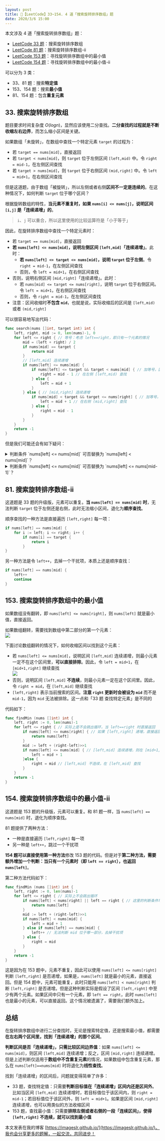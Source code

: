 ```yaml
---
layout: post
title: 📝【LeetCode】33~154. 4 道「搜索旋转排序数组」题
date: 2020/3/6 15:00
---
```


本文涉及 4 道「搜索旋转排序数组」题：
* [LeetCode 33 题](https://leetcode-cn.com/problems/search-in-rotated-sorted-array/)：搜索旋转排序数组
* [LeetCode 81 题](https://leetcode-cn.com/problems/search-in-rotated-sorted-array-ii/)：搜索旋转排序数组-ii
* [LeetCode 153 题](https://leetcode-cn.com/problems/find-minimum-in-rotated-sorted-array/)：寻找旋转排序数组中的最小值
* [LeetCode 154 题](https://leetcode-cn.com/problems/find-minimum-in-rotated-sorted-array-ii/)：寻找旋转排序数组中的最小值-ii

可以分为 3 类：
* 33、81 题：搜索**特定值**
* 153、154 题：搜索**最小值**
* 81、154 题：包含**重复元素**

## 33. 搜索旋转排序数组
题目要求时间复杂度 $O(logn)$，显然应该使用二分查找。**二分查找的过程就是不断收缩左右边界**，而怎么缩小区间是关键。

如果数组「未旋转」，在数组中查找一个特定元素 `target` 的过程为：
* 若 `target == nums[mid]`，直接返回
* 若 `target < nums[mid]`，则 `target` 位于左侧区间 `[left,mid)` 中。令 `right = mid-1`，在左侧区间查找
* 若 `target > nums[mid]`，则 `target` 位于右侧区间 `(mid,right]` 中。令 `left = mid+1`，在右侧区间查找

但是这道题，由于数组「被旋转」，所以左侧或者右侧**区间不一定是连续的**。在这种情况下，如何判断 `target` 位于哪个区间？

根据旋转数组的特性，**当元素不重复时，如果 `nums[i] <= nums[j]`，说明区间 `[i,j]` 是「连续递增」的**。
> `i`、`j` 可以重合，所以这里使用的比较运算符是「小于等于」

因此，在旋转排序数组中查找一个特定元素时：
* 若 `target == nums[mid]`，直接返回
* **若 `nums[left] <= nums[mid]`，说明左侧区间 `[left,mid]`「连续递增」**。此时：
    * **若 `nums[left] <= target <= nums[mid]`，说明 `target` 位于左侧**。令 `right = mid-1`，在左侧区间查找
    * 否则，令 `left = mid+1`，在右侧区间查找
* 否则，说明右侧区间 `[mid,right]`「连续递增」。此时：
    * 若 `nums[mid] <= target <= nums[right]`，说明 `target` 位于右侧区间。令 `left = mid+1`，在右侧区间查找
    * 否则，令 `right = mid-1`，在左侧区间查找
* 注意：区间收缩时**不包含 `mid`**，也就是说，实际收缩后的区间是 `[left,mid)` 或者 `(mid,right]`

可以很容易地写出代码：
```go
func search(nums []int, target int) int {
	left, right, mid := 0, len(nums)-1, 0
	for left <= right { // 等号：考虑 left==right，即只有一个元素的情况
		mid = (left + right) / 2
		if nums[mid] == target {
			return mid
		}
		// [left,mid] 连续递增
		if nums[left] <= nums[mid] {
			if nums[left] <= target && target < nums[mid] { // 加等号，因为 left 可能是 target
				right = mid - 1 // 在左侧 [left,mid) 查找
			} else {
				left = mid + 1
			}
		} else { // [mid,right] 连续递增
			if nums[mid] < target && target <= nums[right] { // 加等号，因为 right 可能是 target
				left = mid + 1 // 在右侧 (mid,right] 查找
			} else {
				right = mid - 1
			}
		}
	}
	return -1
}
```

但是我们可能还会有如下疑问：

<details markdown="1">
<summary markdown="span">判断条件 `nums[left] <= nums[mid]` 可否替换为 `nums[left] < nums[mid]`？</summary>
疑问：值不是不重复吗？用 `nums[left] < nums[mid]` 可否判断 `[left,mid]` 连续递增？

答案：不可以。需要考虑 `left` 和 `mid` 相等的情况，此时 `[left,mid]` 只有一个元素。
</details>


<details markdown="1">
<summary markdown="span">判断条件 `nums[left] <= nums[mid]` 可否替换为 `nums[left] <= nums[mid-1]`？</summary>

疑问：既然第一步已经排除了 `mid`，那么二、三步只需要判断 `[left,mid-1]` 和 `[mid+1,right]` 是否连续递增就可以了。于是写下了这样的代码：
```go
// ...
        // mid > 0 防止越界
        if mid > 0 && nums[left] <= nums[mid-1] { // [left,mid-1] 递增
            if nums[left] <= target && target <= nums[mid-1] {
                right = mid - 1
            } else {
                left = mid + 1
            }
        } else { // [mid+1,right] 递增
            // mid < n-1 防止越界
            if mid < n-1 && nums[mid+1] <= target && target <= nums[right] {
                left = mid + 1
            } else {
                right = mid - 1
            }
        }
// ...
```
但是这样写却是错的！错在哪里呢？

错在两个越界判断上。上面代码中的越界判断，仅仅是为了让 `mid-1`、`mid+1` 不超过数组左右边界。但实际上，我们要判断的是 `[left,mid-1]` 和 `[mid+1,right]` 不为空。因此越界判断应该更改为：
```go
        if mid > left && nums[left] <= nums[mid-1] { // [left,mid-1] 递增
            // ...
        } else {
            if mid < right && nums[mid+1] <= target && target <= nums[right] {
                // ...
            }
        }
```

显然，这种方法需要引入额外的**越界判断**，且容易出错。并没有一开始**包括 `mid`** 的写法简便。
</details>

## 81. 搜索旋转排序数组-ii
这道题是 33 题的升级版，元素可以重复。**当 `nums[left] == nums[mid]` 时**，无法判断 `target` 位于左侧还是右侧，此时无法缩小区间，退化为**顺序查找**。

顺序查找的一种方法是直接遍历 `[left,right]` 每一项：
```go
if nums[left] == nums[mid] {
    for i := left; i <= right; i++ { 
        if nums[i] == target {
            return i
        }
}
```

另一种方法是令 `left++`，去掉一个干扰项，本质上还是顺序查找：
```go
if nums[left] == nums[mid] {
    left++
    continue
}
```

## 153. 搜索旋转排序数组中的最小值
如果数组没有翻转，即 `nums[left] <= nums[right]`，则 `nums[left]` 就是最小值，直接返回。

如果数组翻转，需要找到数组中第二部分的第一个元素：  
![](/media/15834811968997.jpg)

下面讨论数组翻转的情况下，如何收缩区间以找到这个元素：
* 若 `nums[left] <= nums[mid]`，说明区间 `[left,mid]` 连续递增，则最小元素一定不在这个区间里，**可以直接排除**。因此，令 `left = mid+1`，在 `[mid+1,right]` 继续查找  
![](/media/15834812094039.jpg)
* 否则，说明区间 `[left,mid]` **不连续**，则最小元素一定在这个区间里。因此，令 `right = mid`，在 `[left,mid]` 继续查找
* `[left,right]` 表示当前搜索的区间。**注意 `right` 更新时会被设为 `mid`** 而不是 `mid-1`，因为 `mid` 无法被排除。这一点和「33 题 查找特定元素」是不同的

代码如下：
```go
func findMin (nums []int) int {
    left, right := 0, len(nums)-1
    for left <= right { // 实际上是不会跳出循环，当 left==right 时直接返回
        if nums[left] <= nums[right] { // 如果 [left,right] 递增，直接返回
            return nums[left]
        }
        mid := left + (right-left)>>1
        if nums[left] <= nums[mid] { // [left,mid] 连续递增，则在 [mid+1,right] 查找
            left = mid + 1
        }else {
            right = mid // [left,mid] 不连续，在 [left,mid] 查找
        }
    }
    return -1
}
```

## 154. 搜索旋转排序数组中的最小值-ii
这道题是 153 题的升级版，元素可以重复。和 81 题一样，当 `nums[left] == nums[mid]` 时，退化为顺序查找。

81 题提供了两种方法：
* 一种是直接遍历 `[left,right]` 每一项
* 另一种是 `left++`，跳过一个干扰项


**154 题可以直接使用第一种方法**修改 153 题的代码。但是对于**第二种方法，需要额外增加一个判断：当只有一个元素时（即 `left == right`），也返回 `nums[left]`**。

第二种方法代码如下：
```go
func findMin (nums []int) int {
    left, right := 0, len(nums)-1
    for left <= right { // 实际上不会跳出循环
        if nums[left] < nums[right] || left == right { // 这里的判断条件增加一个判断条件
            return nums[left]
        }
        mid := left + (right-left)>>1
        if nums[left] < nums[mid] {
            left = mid + 1
        } else if nums[left] == nums[mid] {
            left++ // 无法判断 mid 位于哪一部分，去掉干扰项
        } else {
            right = mid
        }
    }
    return -1
}
```

这是因为在 153 题中，元素不重复，因此可以使用 `nums[left] <= nums[right]` 判断 `[left,right]` 是否递增，如果是，`nums[left]` 就是最小的元素，直接返回。但是 154 题中，元素可能重复，此时只能用 `nums[left] < nums[right]` 判断 `[left,right]` 是否递增。但是这种判断实际是假设了区间 `[left,right]` 中至少有两个元素。如果区间中只有一个元素，即 `left == right`，此时 `nums[left]` 也是最小的元素，可以直接返回。这个情况被遗漏了，需要我们额外加上。

## 总结
在旋转排序数组中进行二分查找时，无论是搜索特定值，还是搜索最小值，都需要**在左右两个区间里，找到「连续递增」的那个区间**。

**判断区间是否「连续递增」，只需比较区间边界值**：如果 `nums[left] <= nums[mid]`，则区间 `[left,mid]` 连续递增；反之，区间 `[mid,right]` 连续递增。但是上述判断仅适用于**数组中不含重复元素**的情况，如果数组中包含重复元素，那么在 `nums[left]==nums[mid]` 时将退化为**线性查找**。

找到「连续递增」的区间后，问题就变得简单了许多：
* 33 题，查找特定值：只需要**判断目标值在「连续递增」区间内还是区间外**。比如当区间 `[left,mid]` 连续递增时，若目标值位于该区间内，则 `right = mid-1`；若目标值位于该区间外，则 `left = mid+1`。如果是区间 `[mid,right]` 连续递增，也可以用类似的方法收缩区间
* 153 题，查找最小值：只需要**排除左侧或者右侧的一段「连续区间」，使得 `[left,right]` 不连续，就可以找到最小值**

本文发表在我的博客 [https://imageslr.github.io/](https://imageslr.github.io/)。我也会分享更多的题解，一起交流，共同进步！